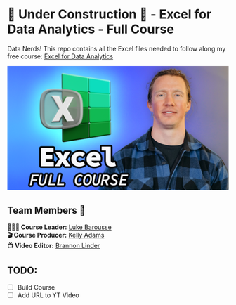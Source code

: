 # 🚧 Under Construction 🚧 - Excel for Data Analytics - Full Course

Data Nerds! This repo contains all the Excel files needed to follow along my free course: [Excel for Data Analytics](https://lukebarousse.com/excel)

[![Excel for Data Analytics](0_Resources/Images/Excel_Data_Analytics_v1.png)]()
## Team Members 👥
**🙋🏼‍♂️ Course Leader:** [Luke Barousse](https://www.linkedin.com/in/luke-b)  
**🎬 Course Producer:** [Kelly Adams](https://www.linkedin.com/in/kellyjianadams)  
**📺 Video Editor:** [Brannon Linder](https://www.linkedin.com/in/brannonlinder)

## TODO:
- [ ] Build Course
- [ ] Add URL to YT Video